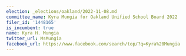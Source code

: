 ```yaml
---
election: _elections/oakland/2022-11-08.md
committee_name: Kyra Mungia for Oakland Unified School Board 2022
filer_id: '1448165'
is_incumbent: true
name: Kyra H. Mungia
twitter_url: MsMungia
facebook_url: https://www.facebook.com/search/top/?q=Kyra%20Mungia
---
```

